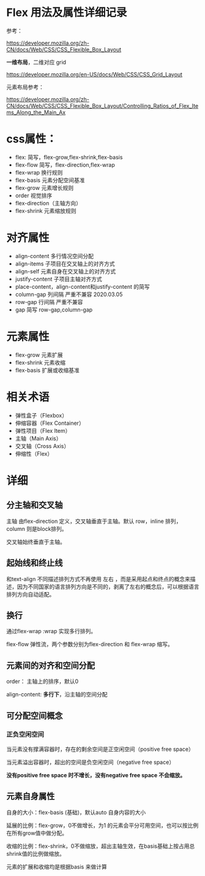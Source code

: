 # Flex 用法及属性详细记录

参考：

https://developer.mozilla.org/zh-CN/docs/Web/CSS/CSS_Flexible_Box_Layout

**一维布局**，二维对应 grid

https://developer.mozilla.org/en-US/docs/Web/CSS/CSS_Grid_Layout

元素布局参考：

https://developer.mozilla.org/zh-CN/docs/Web/CSS/CSS_Flexible_Box_Layout/Controlling_Ratios_of_Flex_Items_Along_the_Main_Ax

# **css属性：**

- flex: 简写，flex-grow,flex-shrink,flex-basis
- flex-flow 简写，flex-direction,flex-wrap
- flex-wrap 换行规则
- flex-basis 元素分配空间基准
- flex-grow 元素增长规则
- order 视觉排序
- flex-direction（主轴方向）
- flex-shrink 元素缩放规则

# **对齐属性**

- align-content 多行情况空间分配
- align-items 子项目在交叉轴上的对齐方式
- align-self 元素自身在交叉轴上的对齐方式
- justify-content 子项目主轴对齐方式
- place-content，align-content和justify-content 的简写
- column-gap 列间隔 严重不兼容 2020.03.05
- row-gap 行间隔 严重不兼容
- gap 简写 row-gap,column-gap

# 元素属性

* flex-grow 元素扩展
* flex-shrink 元素收缩
* flex-basis 扩展或收缩基准

# **相关术语**

- 弹性盒子（Flexbox）
- 伸缩容器（Flex Container）
- 弹性项目（Flex Item）
- 主轴（Main Axis）
- 交叉轴（Cross Axis）
- 伸缩性（Flex）

# 详细

## 分主轴和交叉轴

主轴 由flex-direction 定义，交叉轴垂直于主轴。默认 row，inline 排列，column 则是block排列。

交叉轴始终垂直于主轴。

## **起始线和终止线**

和text-align 不同描述排列方式不再使用 左右 ，而是采用起点和终点的概念来描述，因为不同国家的语言排列方向是不同的，剥离了左右的概念后，可以根据语言排列方向自动适配。

## 换行

通过flex-wrap :wrap 实现多行排列。

flex-flow 弹性流，两个参数分别为flex-direction 和 flex-wrap 缩写。



## 元素间的对齐和空间分配

order： 主轴上的排序，默认0

align-content: **多行下**，沿主轴的空间分配

## 可分配空间概念

### 正负空闲空间

当元素没有撑满容器时，存在的剩余空间是正空闲空间（positive free space）

当元素溢出容器时，超出的空间是负空闲空间（negative free space）

**没有positive free space 时不增长，没有negative free space 不会缩放。**

## 元素自身属性

自身的大小：flex-basis (基础)，默认auto 自身内容的大小

延展的比例：flex-grow，0不做增长，为1 的元素会平分可用空间，也可以按比例在所有grow值中做分配。

收缩的比例：flex-shrink，0不做缩放，超出主轴生效，在basis基础上按占用总shrink值的比例做缩放。

元素的扩展和收缩均是根据basis 来做计算